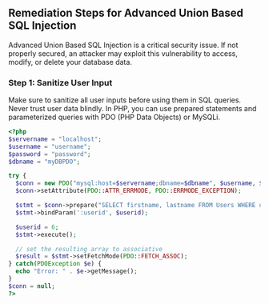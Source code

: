

## Remediation Steps for Advanced Union Based SQL Injection

Advanced Union Based SQL Injection is a critical security issue. If not properly secured, an attacker may exploit this vulnerability to access, modify, or delete your database data.

### Step 1: Sanitize User Input 

Make sure to sanitize all user inputs before using them in SQL queries. Never trust user data blindly. In PHP, you can use prepared statements and parameterized queries with PDO (PHP Data Objects) or MySQLi.

```php
<?php
$servername = "localhost";
$username = "username";
$password = "password";
$dbname = "myDBPDO";

try {
  $conn = new PDO("mysql:host=$servername;dbname=$dbname", $username, $password);
  $conn->setAttribute(PDO::ATTR_ERRMODE, PDO::ERRMODE_EXCEPTION);

  $stmt = $conn->prepare("SELECT firstname, lastname FROM Users WHERE userid = :userid");
  $stmt->bindParam(':userid', $userid);

  $userid = 6;
  $stmt->execute();

  // set the resulting array to associative
  $result = $stmt->setFetchMode(PDO::FETCH_ASSOC);
} catch(PDOException $e) {
  echo "Error: " . $e->getMessage();
}
$conn = null;
?>
```